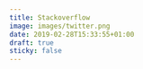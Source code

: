 ```yaml
---
title: Stackoverflow
image: images/twitter.png
date: 2019-02-28T15:33:55+01:00
draft: true
sticky: false
---
```

